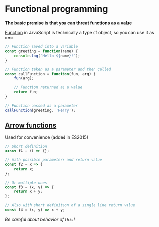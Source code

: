 # Functional programming

**The basic premise is that you can threat functions as a value**

[Function](https://developer.mozilla.org/en-US/docs/Web/JavaScript/Reference/Global_Objects/Function) in JavaScript
is technically a type of object, so you can use it as one

```js
// Function saved into a variable
const greeting = function(name) {
    console.log(`Hello ${name}!`);
}

// Function taken as a parameter and then called
const callFunction = function(fun, arg) {
    fun(arg);

    // Function returned as a value
    return fun;
}

// Function passed as a parameter 
callFunction(greeting, 'Henry');
```

## [Arrow functions](https://developer.mozilla.org/en-US/docs/Web/JavaScript/Reference/Functions/Arrow_functions)

Used for convenience (added in ES2015)

```js
// Short definition
const f1 = () => {};

// With possible parameters and return value
const f2 = x => {
    return x;
};

// Or multiple ones
const f3 = (x, y) => {
    return x + y;
};

// Also with short definition of a single line return value
const f4 = (x, y) => x + y;
```

_Be careful about behavior of `this`!_
